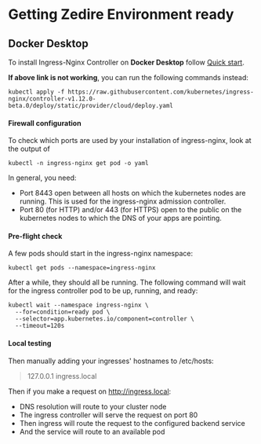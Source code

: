 # Getting Zedire Environment ready

## Docker Desktop

To install Ingress-Nginx Controller on **Docker Desktop** follow [Quick start](https://kubernetes.github.io/ingress-nginx/deploy/#quick-start).

**If above link is not working**, you can run the following commands instead:

```
kubectl apply -f https://raw.githubusercontent.com/kubernetes/ingress-nginx/controller-v1.12.0-beta.0/deploy/static/provider/cloud/deploy.yaml
```
#### Firewall configuration

To check which ports are used by your installation of ingress-nginx, look at the output of 

```
kubectl -n ingress-nginx get pod -o yaml
```

In general, you need:

 - Port 8443 open between all hosts on which the kubernetes nodes are running. This is used for the ingress-nginx admission controller.
 - Port 80 (for HTTP) and/or 443 (for HTTPS) open to the public on the kubernetes nodes to which the DNS of your apps are pointing.

#### Pre-flight check 
A few pods should start in the ingress-nginx namespace:

```
kubectl get pods --namespace=ingress-nginx
```
After a while, they should all be running. The following command will wait for the ingress controller pod to be up, running, and ready:

```
kubectl wait --namespace ingress-nginx \
  --for=condition=ready pod \
  --selector=app.kubernetes.io/component=controller \
  --timeout=120s
```
#### Local testing

Then manually adding your ingresses' hostnames to /etc/hosts:

> 127.0.0.1     ingress.local

Then if you make a request on http://ingress.local:

 - DNS resolution will route to your cluster node
 - The ingress controller will serve the request on port 80
 - Then ingress will route the request to the configured backend service
  - And the service will route to an available pod
